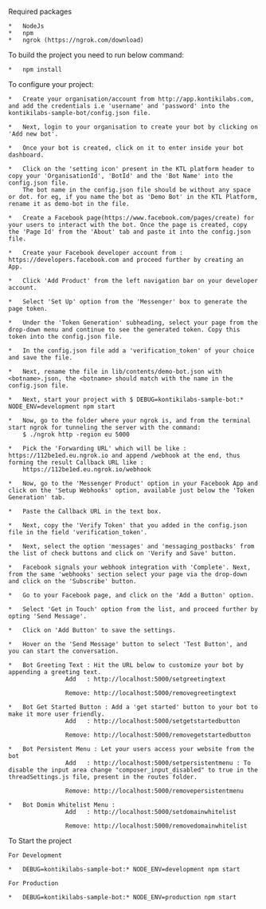 Required packages

	*	NodeJs
	*	npm
	*	ngrok (https://ngrok.com/download)

To build the project you need to run below command:

	*	npm install

To configure your project:

	*	Create your organisation/account from http://app.kontikilabs.com, and add the credentials i.e 'username' and 'password' into the kontikilabs-sample-bot/config.json file.

	*	Next, login to your organisation to create your bot by clicking on 'Add new bot'.

	* 	Once your bot is created, click on it to enter inside your bot dashboard.

	*	Click on the 'setting icon' present in the KTL platform header to copy your 'OrganisationId', 'BotId' and the 'Bot Name' into the config.json file.
		The bot name in the config.json file should be without any space or dot. for eg, if you name the bot as 'Demo Bot' in the KTL Platform, rename it as demo-bot in the file.

	*	Create a Facebook page(https://www.facebook.com/pages/create) for your users to interact with the bot. Once the page is created, copy the 'Page Id' from the 'About' tab and paste it into the config.json file.

	*   Create your Facebook developer account from : https://developers.facebook.com and proceed further by creating an App.

	*	Click 'Add Product' from the left navigation bar on your developer account.

	*	Select 'Set Up' option from the 'Messenger' box to generate the page token.

	*	Under the 'Token Generation' subheading, select your page from the drop-down menu and continue to see the generated token. Copy this token into the config.json file.

	*	In the config.json file add a 'verification_token' of your choice and save the file.

	*	Next, rename the file in lib/contents/demo-bot.json with <botname>.json, the <botname> should match with the name in the config.json file.

	*	Next, start your project with $ DEBUG=kontikilabs-sample-bot:* NODE_ENV=development npm start

	*   Now, go to the folder where your ngrok is, and from the terminal start ngrok for tunneling the server with the command:
		$ ./ngrok http -region eu 5000

	*	Pick the 'Forwarding URL' which will be like : https://112be1ed.eu.ngrok.io and append /webhook at the end, thus forming the result Callback URL like :
		https://112be1ed.eu.ngrok.io/webhook

	*   Now, go to the 'Messenger Product' option in your Facebook App and click on the 'Setup Webhooks' option, available just below the 'Token Generation' tab.

	*	Paste the Callback URL in the text box.

	*	Next, copy the 'Verify Token' that you added in the config.json file in the field 'verification_token'.

	*	Next, select the option 'messages' and 'messaging_postbacks' from the list of check buttons and click on 'Verify and Save' button.

	*	Facebook signals your webhook integration with 'Complete'. Next, from the same 'webhooks' section select your page via the drop-down and click on the 'Subscribe' button.

	*	Go to your Facebook page, and click on the 'Add a Button' option.

	*	Select 'Get in Touch' option from the list, and proceed further by opting 'Send Message'.

	*	Click on 'Add Button' to save the settings.

	*	Hover on the 'Send Message' button to select 'Test Button', and you can start the conversation.

	* 	Bot Greeting Text :	Hit the URL below to customize your bot by appending a greeting text.
					Add   :	http://localhost:5000/setgreetingtext

					Remove:	http://localhost:5000/removegreetingtext

	* 	Bot Get Started Button : Add a 'get started' button to your bot to make it more user friendly.
					Add   :	http://localhost:5000/setgetstartedbutton

					Remove:	http://localhost:5000/removegetstartedbutton

    * 	Bot Persistent Menu : Let your users access your website from the bot
					Add   :	http://localhost:5000/setpersistentmenu : To disable the input area change "composer_input_disabled" to true in the threadSettings.js file, present in the routes folder.

					Remove:	http://localhost:5000/removepersistentmenu

    * 	Bot Domin Whitelist Menu :
					Add   :	http://localhost:5000/setdomainwhitelist

					Remove:	http://localhost:5000/removedomainwhitelist

To Start the project

	For Development

	*	DEBUG=kontikilabs-sample-bot:* NODE_ENV=development npm start

	For Production

	*	DEBUG=kontikilabs-sample-bot:* NODE_ENV=production npm start
